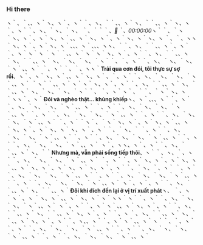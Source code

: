 ### Hi there


ヽ｀、｀、、ヽ｀ヽ、ヽ｀、ヽ｀｀、ヽ、｀｀、、ヽ｀ヽ、｀｀、、ヽ｀ヽ、ヽ｀、ヽ｀｀、ヽ、｀ヽ、｀ヽ、
｀、｀｀｀、*🌙｀、00:00:00*ヽ｀｀、｀ヽ｀ヽ、ヽ｀、ヽ｀ヽ、ヽ｀、、ヽ｀ヽ、ヽ｀、ヽ｀ヽ、ヽ｀ヽ、ヽ
｀、｀、ヽヽ｀ヽ、ヽ｀、ヽ｀ヽ、ヽ｀、、、ヽ｀、、、ヽヽ、｀｀、ヽ、｀｀、、ヽ｀、ヽ｀｀、ヽ｀ヽ｀ヽ
｀ヽ｀｀、、ヽ｀ヽ｀ヽ｀ヽ、ヽ｀、ヽ｀｀、ヽ、｀｀、、ヽ｀ヽ、｀｀、、ヽ｀ヽ、｀ヽ、｀ヽ、｀ヽ｀｀、｀、ヽ｀｀、ヽ、｀ヽ、｀ヽ、｀ヽ｀、、ヽ｀
｀、ヽ｀｀、｀、ヽヽ｀**Trải qua cơn đói, tôi thực sự sợ rồi**、ヽ｀、ヽ｀ヽ、ヽ｀、、ヽ｀ヽ、ヽ｀、｀、ヽ｀｀、ヽ、｀ヽ、｀ヽ、｀ヽ｀、、ヽ｀
｀ヽ｀｀、、ヽ｀ヽ｀ヽ｀ヽ、ヽ｀、ヽ｀｀、ヽ、｀｀、、ヽ｀ヽ、｀｀、、ヽ｀ヽ、｀ヽ、｀ヽ、｀ヽ｀｀、
｀、ヽ｀ヽ｀、｀｀、｀ヽ｀ヽ、ヽ｀ヽヽ｀、ヽ｀**Đói và nghèo thật... khủng khiếp**ヽ、ヽ｀、、、ヽ｀｀、ヽ｀｀、ヽ、｀ヽ、｀ヽ、｀ヽ｀、、ヽ｀
｀、ヽ｀｀、ヽ、｀ヽ、｀ヽ、｀ヽ｀、、ヽ｀｀、ヽ｀｀、ヽ、｀ヽ、｀ヽ、｀ヽ｀、、ヽ｀｀、ヽ｀｀、ヽ、｀ヽ、｀ヽ、｀ヽ｀、、ヽ｀
｀、ヽ｀｀ヽ｀、｀ヽ｀ヽ、ヽ｀、ヽ｀ヽ、ヽ｀、、ヽ｀ヽ、ヽ｀、ヽ｀ヽ、ヽ｀ヽ、ヽ｀、ヽ｀｀、｀ヽ、｀
｀、ヽ｀｀、ヽ、｀ヽ、｀ヽ、｀ヽ｀、、ヽ｀｀、ヽ｀｀、ヽ、｀ヽ、｀ヽ、｀ヽ｀、、ヽ｀｀、ヽ｀｀、ヽ、｀ヽ、｀ヽ、｀ヽ｀、、ヽ｀
ヽ｀、ヽヽ、ヽ｀、ヽ｀｀、ヽ、｀｀、、ヽ｀ヽ、｀｀**Nhưng mà, vẫn phải sống tiếp thôi**、ヽ｀｀、ヽ、｀、ヽ｀｀、ヽ、｀ヽ、｀ヽ、｀ヽ｀、、ヽ｀
｀、ヽ｀｀、ヽ｀ヽ、ヽ｀、ヽ｀ヽ、ヽ｀、、ヽ｀ヽ、ヽ｀、ヽ｀ヽ、ヽ｀ヽ、ヽ｀、ヽ｀｀、｀ヽ、｀、ヽ｀
｀、ヽ｀｀、ヽ、｀ヽ、｀ヽ、｀ヽ｀、、ヽ｀｀、ヽ｀｀、ヽ、｀ヽ、｀ヽ、｀ヽ｀、、ヽ｀｀、ヽ｀｀、ヽ、｀ヽ、｀ヽ、｀ヽ｀、、ヽ｀
ヽ｀、ヽ｀、ヽ｀｀、ヽ、｀｀、、ヽ｀ヽ、｀｀、、ヽ｀**Đôi khi đích đến lại ở vị trí xuất phát**ヽ、
｀、ヽ｀ヽ｀、ヽ ｀ヽ、ヽ｀、、ヽ｀ヽ、ヽ｀ヽ｀ヽヽ｀ヽ｀｀、ヽ｀｀、ヽ、｀ヽ、｀ヽ、｀ヽ｀、、ヽ｀
ヽ｀、ヽ｀｀、ヽ｀ヽ｀、、ヽ｀ヽ、ヽ｀、ヽ｀｀、ヽ、｀｀、、ヽ｀ヽ、｀｀、、ヽ｀ヽ、ヽ｀、ヽ｀｀、ヽ
｀、ヽ、｀｀、、ヽ｀ヽ、｀｀、、ヽ｀ヽ、ヽ｀、ヽ｀｀、ヽ、、ヽ｀｀、ヽ｀ヽ｀、、ヽ｀ヽ｀｀、｀、ヽ｀
｀、ヽ｀｀、ヽ、｀ヽ、｀ヽ、｀ヽ｀、、ヽ｀｀、ヽ｀｀、ヽ、｀ヽ、｀ヽ、｀ヽ｀、、ヽ｀｀、ヽ｀｀、ヽ、｀ヽ、｀ヽ、｀ヽ｀、、ヽ｀
